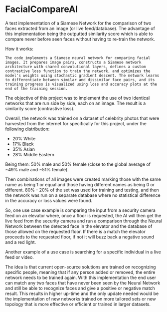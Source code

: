 # FacialCompareAI
A test implementation of a Siamese Network for the comparison of two faces extracted from an image (or live feed/database). The advantage of this implementation being the outputted similarity score which is able to compare never before seen faces without having to re-train the network.

How it works:

	The code implements a Siamese neural network for comparing facial images. It prepares image pairs, constructs a Siamese network architecture with shared convolutional layers, defines a custom contrastive loss function to train the network, and optimizes the model's weights using stochastic gradient descent. The network learns to differentiate between similar and dissimilar face pairs, and its training progress is visualized using loss and accuracy plots at the end of the training session.

The objective of this project was to implement the use of two identical networks that are run side by side, each on an image. The result is a similarity score (contrastive loss).

Overall, the network was trained on a dataset of celebrity photos that were harvested from the internet for specifically for this project, under the following distribution:
- 20% White
- 17% Black
- 35% Asian
- 28% Middle Eastern

Being them: 50% male and 50% female (close to the global average of ~49% male and ~51% female).

Then combinations of all images were created marking those with the same name as being 1 or equal and those having different names as being 0 or different. 80% - 20% of the set was used for training and testing, and then the network was run on a separate database where no statistical difference in the accuracy or loss values were found.

So, one use case example is comparing the input from a security camera feed on an elevator where, once a floor is requested, the AI will then get the live feed from the security camera and run a comparison through the Neural Network between the detected face in the elevator and the database of those allowed on the requested floor. If there is a match the elevator proceeds to the requested floor, if not it will buzz back a negative sound and a red light.

Another example of a use case is searching for a specific individual in a live feed or video.

The idea is that current open-source solutions are trained on recognizing specific people, meaning that if any person added or removed, the entire network needs to be trained again. With this implementation the end user can match any two faces that have never been seen by the Neural Network and still be able to recognize faces and give a positive or negative match result. 
This results in higher up-time and the only update needed would be the implementation of new networks trained on more tailored sets or new topology that is more effective or efficient or trained in larger datasets.
